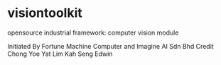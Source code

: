 # visiontoolkit
opensource industrial framework: computer vision module

Initiated By Fortune Machine Computer and Imagine AI Sdn Bhd
Credit 
Chong Yoe Yat
Lim Kah Seng
Edwin
